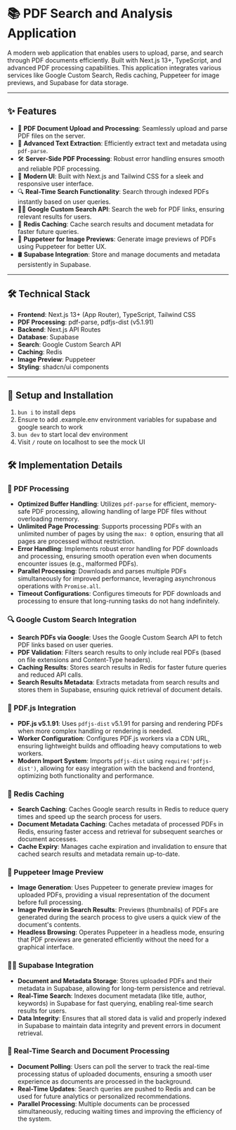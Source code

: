 # 📚 PDF Search and Analysis Application

A modern web application that enables users to upload, parse, and search through PDF documents efficiently. Built with Next.js 13+, TypeScript, and advanced PDF processing capabilities. This application integrates various services like Google Custom Search, Redis caching, Puppeteer for image previews, and Supabase for data storage.

---

## ✨ Features

- 📄 **PDF Document Upload and Processing**: Seamlessly upload and parse PDF files on the server.
- 🧠 **Advanced Text Extraction**: Efficiently extract text and metadata using `pdf-parse`.
- 🛠️ **Server-Side PDF Processing**: Robust error handling ensures smooth and reliable PDF processing.
- 🎨 **Modern UI**: Built with Next.js and Tailwind CSS for a sleek and responsive user interface.
- 🔍 **Real-Time Search Functionality**: Search through indexed PDFs instantly based on user queries.
- 🧑‍💻 **Google Custom Search API**: Search the web for PDF links, ensuring relevant results for users.
- 🔄 **Redis Caching**: Cache search results and document metadata for faster future queries.
- 🎨 **Puppeteer for Image Previews**: Generate image previews of PDFs using Puppeteer for better UX.
- 🛢️ **Supabase Integration**: Store and manage documents and metadata persistently in Supabase.

---

## 🛠️ Technical Stack

- **Frontend**:
  Next.js 13+ (App Router), TypeScript, Tailwind CSS
- **PDF Processing**:
  pdf-parse, pdfjs-dist (v5.1.91)
- **Backend**:
  Next.js API Routes
- **Database**:
  Supabase
- **Search**:
  Google Custom Search API
- **Caching**:
  Redis
- **Image Preview**:
  Puppeteer
- **Styling**:
  shadcn/ui components

---

## 🚀 Setup and Installation

1. `bun i` to install deps
2. Ensure to add .example.env environment variables for supabase and google search to work
3. `bun dev` to start local dev environment
4. Visit `/` route on localhost to see the mock UI

## 🛠️ Implementation Details

### 📄 PDF Processing
- **Optimized Buffer Handling**: Utilizes `pdf-parse` for efficient, memory-safe PDF processing, allowing handling of large PDF files without overloading memory.
- **Unlimited Page Processing**: Supports processing PDFs with an unlimited number of pages by using the `max: 0` option, ensuring that all pages are processed without restriction.
- **Error Handling**: Implements robust error handling for PDF downloads and processing, ensuring smooth operation even when documents encounter issues (e.g., malformed PDFs).
- **Parallel Processing**: Downloads and parses multiple PDFs simultaneously for improved performance, leveraging asynchronous operations with `Promise.all`.
- **Timeout Configurations**: Configures timeouts for PDF downloads and processing to ensure that long-running tasks do not hang indefinitely.

### 🔍 Google Custom Search Integration
- **Search PDFs via Google**: Uses the Google Custom Search API to fetch PDF links based on user queries.
- **PDF Validation**: Filters search results to only include real PDFs (based on file extensions and Content-Type headers).
- **Caching Results**: Stores search results in Redis for faster future queries and reduced API calls.
- **Search Results Metadata**: Extracts metadata from search results and stores them in Supabase, ensuring quick retrieval of document details.

### 🧠 PDF.js Integration
- **PDF.js v5.1.91**: Uses `pdfjs-dist` v5.1.91 for parsing and rendering PDFs when more complex handling or rendering is needed.
- **Worker Configuration**: Configures PDF.js workers via a CDN URL, ensuring lightweight builds and offloading heavy computations to web workers.
- **Modern Import System**: Imports `pdfjs-dist` using `require('pdfjs-dist')`, allowing for easy integration with the backend and frontend, optimizing both functionality and performance.

### 🔄 Redis Caching
- **Search Caching**: Caches Google search results in Redis to reduce query times and speed up the search process for users.
- **Document Metadata Caching**: Caches metadata of processed PDFs in Redis, ensuring faster access and retrieval for subsequent searches or document accesses.
- **Cache Expiry**: Manages cache expiration and invalidation to ensure that cached search results and metadata remain up-to-date.

### 🎨 Puppeteer Image Preview
- **Image Generation**: Uses Puppeteer to generate preview images for uploaded PDFs, providing a visual representation of the document before full processing.
- **Image Preview in Search Results**: Previews (thumbnails) of PDFs are generated during the search process to give users a quick view of the document's contents.
- **Headless Browsing**: Operates Puppeteer in a headless mode, ensuring that PDF previews are generated efficiently without the need for a graphical interface.

### 🧑‍💻 Supabase Integration
- **Document and Metadata Storage**: Stores uploaded PDFs and their metadata in Supabase, allowing for long-term persistence and retrieval.
- **Real-Time Search**: Indexes document metadata (like title, author, keywords) in Supabase for fast querying, enabling real-time search results for users.
- **Data Integrity**: Ensures that all stored data is valid and properly indexed in Supabase to maintain data integrity and prevent errors in document retrieval.

### 🚀 Real-Time Search and Document Processing
- **Document Polling**: Users can poll the server to track the real-time processing status of uploaded documents, ensuring a smooth user experience as documents are processed in the background.
- **Real-Time Updates**: Search queries are pushed to Redis and can be used for future analytics or personalized recommendations.
- **Parallel Processing**: Multiple documents can be processed simultaneously, reducing waiting times and improving the efficiency of the system.


